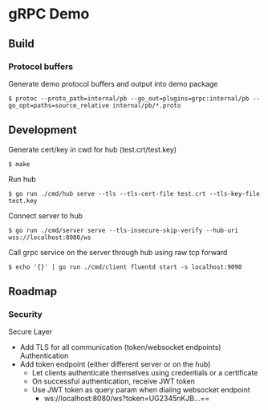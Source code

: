 # gRPC Demo

## Build
### Protocol buffers
Generate demo protocol buffers and output into demo package
```
$ protoc --proto_path=internal/pb --go_out=plugins=grpc:internal/pb --go_opt=paths=source_relative internal/pb/*.proto
```

## Development
Generate cert/key in cwd for hub (test.crt/test.key)
```
$ make
```

Run hub
```
$ go run ./cmd/hub serve --tls --tls-cert-file test.crt --tls-key-file test.key
```

Connect server to hub
```
$ go run ./cmd/server serve --tls-insecure-skip-verify --hub-uri wss://localhost:8080/ws
```

Call grpc service on the server through hub using raw tcp forward
```
$ echo '{}' | go run ./cmd/client fluentd start -s localhost:9090
```

## Roadmap
### Security
Secure Layer
- Add TLS for all communication (token/websocket endpoints)
Authentication
- Add token endpoint (either different server or on the hub)
  - Let clients authenticate themselves using credentials or a certificate
  - On successful authentication, receive JWT token
  - Use JWT token as query param when dialing websocket endpoint
    - ws://localhost:8080/ws?token=UG2345nKJB...==
